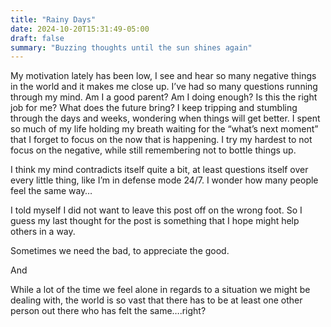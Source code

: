 ```yaml
---
title: "Rainy Days"
date: 2024-10-20T15:31:49-05:00
draft: false
summary: "Buzzing thoughts until the sun shines again"
---
```


My motivation lately has been low, I see and hear so many negative things in 
the world and it makes me close up. I’ve had so many questions running through 
my mind. Am I a good parent? Am I doing enough? Is this the right job for me? 
What does the future bring? I keep tripping and stumbling through the days and 
weeks, wondering when things will get better. I spent so much of my life holding 
my breath waiting for the “what’s next moment” that I forget to focus on the now 
that is happening. I try my hardest to not focus on the negative, while still 
remembering not to bottle things up. 

I think my mind contradicts itself quite a bit, at least questions itself over 
every little thing, like I’m in defense mode 24/7. I wonder how many people feel 
the same way…

I told myself I did not want to leave this post off on the wrong foot. So I guess 
my last thought for the post is something that I hope might help others in a way. 

Sometimes we need the bad, to appreciate the good. 

And 

While a lot of the time we feel alone in regards to a situation we might be 
dealing with, the world is so vast that there has to be at least one other person 
out there who has felt the same….right?
